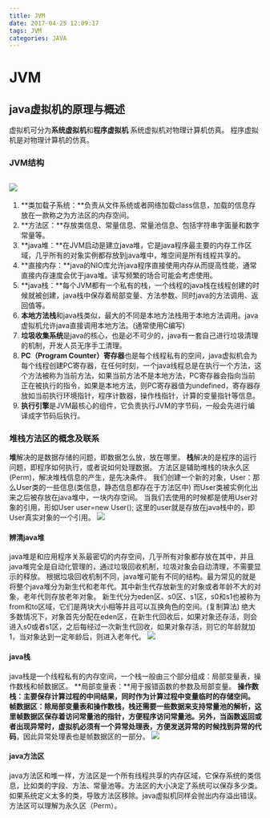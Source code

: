 ```yaml
---
title: JVM
date: 2017-04-25 12:09:17
tags: JVM
categories: JAVA
---
```


# JVM
## java虚拟机的原理与概述
虚拟机可分为**系统虚拟机**和**程序虚拟机**
系统虚拟机对物理计算机仿真。
程序虚拟机是对物理计算机的仿真。

### JVM结构
![](http://i.imgur.com/Z7r0Cbb.png)
-

1.  **类加载子系统：**负责从文件系统或者网络加载class信息，加载的信息存放在一款称之为方法区的内存空间。
2. **方法区：**存放类信息、常量信息、常量池信息、包括字符串字面量和数字常量等。   
3. **java堆：**在JVM启动是建立java堆，它是java程序最主要的内存工作区域，几乎所有的对象实例都存放到java堆中，堆空间是所有线程共享的。
4. **直接内存：**java的NIO库允许java程序直接使用内存从而提高性能，通常直接内存速度会优于java堆。读写频繁的场合可能会考虑使用。
5. **java栈：**每个JVM都有一个私有的栈，一个线程的java栈在线程创建的时候就被创建，java栈中保存着局部变量、方法参数、同时java的方法调用、返回值等。
6. **本地方法栈**和java栈类似，最大的不同是本地方法栈用于本地方法调用。java虚拟机允许java直接调用本地方法。(通常使用C编写)
7. **垃圾收集系统**是java的核心，也是必不可少的，java有一套自己进行垃圾清理的机制，开发人员无序手工清理。
8. **PC（Program Counter）寄存器**也是每个线程私有的空间，java虚拟机会为每个线程创建PC寄存器，在任何时刻，一个java线程总是在执行一个方法，这个方法被称为当前方法，如果当前方法不是本地方法，PC寄存器会指向当前正在被执行的指令，如果是本地方法，则PC寄存器值为undefined，寄存器存放如当前执行环境指针，程序计数器，操作栈指针，计算的变量指针等信息。
9. **执行引擎**是JVM最核心的组件，它负责执行JVM的字节码，一般会先进行编译成字节码后执行。

### 堆栈方法区的概念及联系
**堆**解决的是数据存储的问题，即数据怎么放，放在哪里。
**栈**解决的是程序的运行问题，即程序如何执行，或者说如何处理数据。
方法区是辅助堆栈的块永久区(Perm)，解决堆栈信息的产生，是先决条件。
我们创建一个新的对象，User：那么User类的一些信息(类信息，静态信息都存在于方法区中)
而User类被实例化出来之后被存放在java堆中，一块内存空间。
当我们去使用的时候都是使用User对象的引用，形如User user=new User();
这里的user就是存放在java栈中的，即User真实对象的一个引用。
![](http://i.imgur.com/In7BjBb.png)

#### 辨清java堆
java堆是和应用程序关系最密切的内存空间，几乎所有对象都存放在其中，并且java堆完全是自动化管理的，通过垃圾回收机制，垃圾对象会自动清理，不需要显示的释放。
根据垃圾回收机制不同，java堆可能有不同的结构。最为常见的就是将整个java堆分为新生代和老年代。其中新生代存放新生的对象或者年龄不大的对象，老年代则存放老年对象。
新生代分为eden区、s0区、s1区，s0和s1也被称为from和to区域，它们是两块大小相等并且可以互换角色的空间。(复制算法)
绝大多数情况下，对象首先分配在eden区，在新生代回收后，如果对象还存活，则会进入s0或者s1区，之后每经过一次新生代回收，如果对象存活，则它的年龄就加1，当对象达到一定年龄后，则进入老年代。
![](http://i.imgur.com/6GTEbN9.png)

#### java栈
java栈是一个线程私有的内存空间，一个栈一般由三个部分组成：局部变量表，操作数栈和帧数据区。
**局部变量表：**用于报错函数的参数及局部变量。
**操作数栈：**主要保存计算过程的中间结果，同时作为计算过程中变量临时的存储空间。
**帧数据区：**除局部变量表和操作数栈，栈还需要一些数据来支持常量池的解析，这里**帧数据区保存着访问常量池的指针**，方便程序访问常量池。另外，当函数返回或者出现异常时，虚拟机必须有一个**异常处理表，方便发送异常的时候找到异常的代码**，因此异常处理表也是帧数据区的一部分。
![](http://i.imgur.com/aZe540b.png)

#### java方法区
java方法区和堆一样，方法区是一个所有线程共享的内存区域，它保存系统的类信息，比如类的字段、方法、常量池等。方法区的大小决定了系统可以保存多少类。如果系统定义太多的类，导致方法区移除。java虚拟机同样会抛出内存溢出错误。方法区可以理解为永久区（Perm）。
